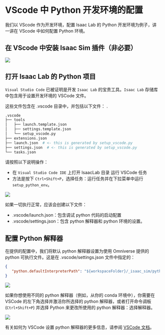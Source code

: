# VScode 中 Python 开发环境的配置 

我们以 VScode 作为开发环境，配置 Isaac Lab 的 Python 开发环境为例子，讲一讲在 VScode 中如何配置 Python 环境。

## 在 VScode 中安装 Isaac Sim 插件（非必要）

![](https://tianbot-pic.oss-cn-beijing.aliyuncs.com/tianbot-pic/Tianbot-Docisaacsim_vscode_addon.png)

## 打开 Isaac Lab 的 Python 项目

`Visual Studio Code` 已被证明是开发 `Isaac Lab` 的宝贵工具。`Isaac Lab` 存储库中包含用于设置开发环境的 VSCode 文件。

这些文件包含在 .vscode 目录中，并包括以下文件： .
```bash
.vscode
├── tools
│   ├── launch.template.json
│   ├── settings.template.json
│   └── setup_vscode.py
├── extensions.json
├── launch.json  # <- this is generated by setup_vscode.py
├── settings.json  # <- this is generated by setup_vscode.py
└── tasks.json
```

请按照以下说明操作：
- 在 `Visual Studio Code IDE` 上打开 IsaacLab 目录 运行 VSCode 任务
- 方法是按下 `Ctrl+Shift+P`，选择任务：运行任务并在下拉菜单中运行 `setup_python_env`。

![](https://isaac-sim.github.io/IsaacLab/v2.0.0/_images/vscode_tasks.png)

如果一切执行正常，应该会创建以下文件： 
- .vscode/launch.json：包含调试 python 代码的启动配置
- .vscode/settings.json：包含 python 解释器和 python 环境的设置。

## 配置 Python 解释器

在提供的配置中，我们将默认 python 解释器设置为使用 Omniverse 提供的 python 可执行文件。这是在 .vscode/settings.json 文件中指定的：

```json
{
   "python.defaultInterpreterPath": "${workspaceFolder}/_isaac_sim/python.sh",
}
```

![](https://tianbot-pic.oss-cn-beijing.aliyuncs.com/tianbot-pic/Tianbot-Docpython_interpreter_path.png)

如果你想使用不同的 python 解释器（例如，从你的 conda 环境中），你需要在 VSCode 的左下角选择并激活你所选择的 python 解释器，或者打开命令调板 (`Ctrl+Shift+P`) 并选择 Python 来更改所使用的 python 解释器：选择解释器。

![](https://tianbot-pic.oss-cn-beijing.aliyuncs.com/tianbot-pic/Tianbot-Docvscode_python.png)

有关如何为 VSCode 设置 python 解释器的更多信息，请参阅 [VSCode 文档](https://code.visualstudio.com/docs/python/environments#_working-with-python-interpreters)。